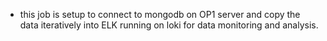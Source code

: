 - this job is setup to connect to mongodb on OP1 server and copy the data iteratively into ELK running on loki for data monitoring and analysis.
